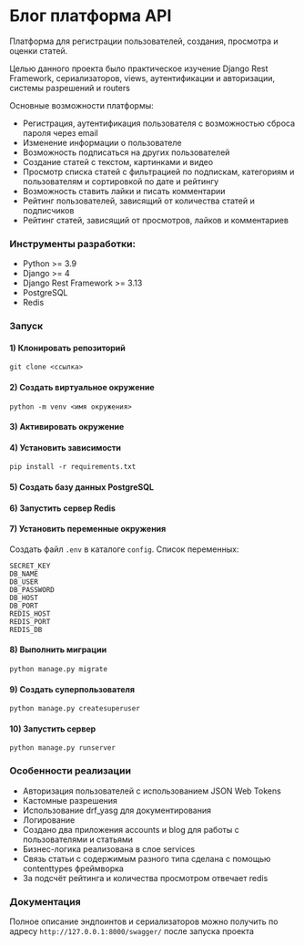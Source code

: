 # Блог платформа API

Платформа для регистрации пользователей, создания, просмотра и оценки статей.

Целью данного проекта было практическое изучение Django Rest Framework, сериализаторов, 
views, аутентификации и авторизации, системы разрешений и routers


Основные возможности платформы:

* Регистрация, аутентификация пользователя с 
возможностью сброса пароля через email
* Изменение информации о пользователе
* Возможность подписаться на других пользователей
* Создание статей с текстом, картинками и видео
* Просмотр списка статей с фильтрацией по подпискам, 
категориям и пользователям и сортировкой по дате и рейтингу
* Возможность ставить лайки и писать комментарии
* Рейтинг пользователей, зависящий от количества статей и 
подписчиков
* Рейтинг статей, зависящий от просмотров, лайков и комментариев


### Инструменты разработки:

- Python >= 3.9
- Django >= 4
- Django Rest Framework >= 3.13
- PostgreSQL
- Redis

### Запуск

#### 1) Клонировать репозиторий
```
git clone <ссылка>
```
#### 2) Создать виртуальное окружение
```
python -m venv <имя окружения>
```
#### 3) Активировать окружение

#### 4) Установить зависимости
```
pip install -r requirements.txt
```
#### 5) Создать базу данных PostgreSQL
#### 6) Запустить сервер Redis
#### 7) Установить переменные окружения
Создать файл ```.env``` в каталоге ```config```.
Список переменных:
``` 
SECRET_KEY
DB_NAME
DB_USER
DB_PASSWORD
DB_HOST
DB_PORT
REDIS_HOST
REDIS_PORT
REDIS_DB
```
#### 8) Выполнить миграции
```
python manage.py migrate
```

#### 9) Создать суперпользователя
```
python manage.py createsuperuser
```

#### 10) Запустить сервер
```
python manage.py runserver
```

### Особенности реализации
* Авторизация пользователей с использованием JSON Web Tokens
* Кастомные разрешения
* Использование drf_yasg для документирования
* Логирование
* Создано два приложения accounts и blog для 
работы с пользователями и статьями
* Бизнес-логика реализована в слое services
* Связь статьи с содержимым разного типа сделана с 
помощью contenttypes фреймворка
* За подсчёт рейтинга и количества просмотром отвечает redis

### Документация
Полное описание эндпоинтов и сериализаторов можно получить по адресу 
```http://127.0.0.1:8000/swagger/``` после запуска проекта